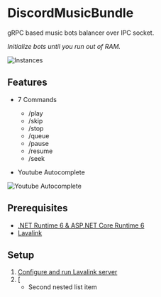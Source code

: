 # DiscordMusicBundle

gRPC based music bots balancer over IPC socket.

*Initialize bots until you run out of RAM.*

![Instances](https://cdn.discordapp.com/attachments/929788993669845002/929814179802669056/Instances.png)

## Features

- 7 Commands
  - /play
  - /skip
  - /stop
  - /queue
  - /pause
  - /resume
  - /seek

- Youtube Autocomplete 

![Youtube Autocomplete](https://cdn.discordapp.com/attachments/929788993669845002/929789151505690624/Youtube_Autocomplete.gif)

## Prerequisites

- [.NET Runtime 6 & ASP.NET Core Runtime 6](https://dotnet.microsoft.com/en-us/download/dotnet/6.0)
- [Lavalink](https://github.com/freyacodes/Lavalink)
 
## Setup

1. [Configure and run Lavalink server](https://github.com/freyacodes/Lavalink#server-configuration) 
2. [
     - Second nested list item
